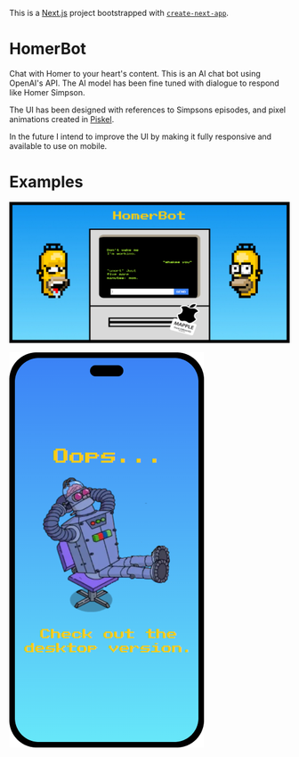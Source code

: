 This is a [Next.js](https://nextjs.org/) project bootstrapped with [`create-next-app`](https://github.com/vercel/next.js/tree/canary/packages/create-next-app).

# HomerBot

Chat with Homer to your heart's content. This is an AI chat bot using OpenAI's API. The AI model has been fine tuned with dialogue to respond like Homer Simpson.

The UI has been designed with references to Simpsons episodes, and pixel animations created in [Piskel](https://www.piskelapp.com/).

In the future I intend to improve the UI by making it fully responsive and available to use on mobile.

# Examples

![landingpage](https://github.com/ben-dh3/ai_chatbot/blob/main/public/main_image.png?raw=true)

![mobilepage](https://github.com/ben-dh3/ai_chatbot/blob/main/public/mobile_image.png?raw=true)
